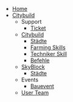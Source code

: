 * [Home](index.md)
* [Citybuild](server/citybuild.md)
    * Support
        * [Ticket](team/ticket.md)
    * [Citybuild](server/citybuild.md)
        * [Städte](towns/towns.md)
        * [Farming Skills](server/citybuild_skills.md)
        * [Techniker Skill](server/citybuild_techniker.md)
        * [Befehle](befehle/citybuild_befehle.md)
    * [SkyBlock](server/skyblock.md)
        * [Städte](funktionen/lagersystem.md)
    * Events
        * [Bauevent](events/bauevent.md)
    * [User Team](team/mitglieder.md)
